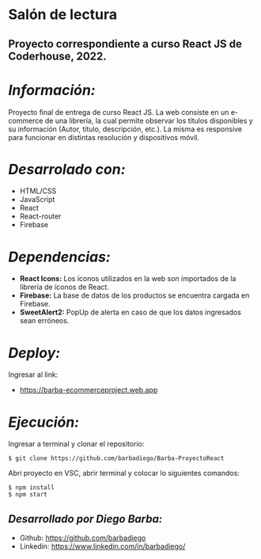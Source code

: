 # Salón de lectura
## Proyecto correspondiente a curso React JS de Coderhouse, 2022.

# _Información:_
Proyecto final de entrega de curso React JS.
La web consiste en un e-commerce de una librería, la cual permite observar los títulos disponibles y su información (Autor, título, descripción, etc.).
La misma es responsive para funcionar en distintas resolución y dispositivos móvil.


# _Desarrolado con:_
- HTML/CSS
- JavaScript
- React
- React-router
- Firebase

# _Dependencias:_
- **React Icons:** Los íconos utilizados en la web son importados de la librería de íconos de React.
- **Firebase:** La base de datos de los productos se encuentra cargada en Firebase.
- **SweetAlert2:** PopUp de alerta en caso de que los datos ingresados sean erróneos.

# _Deploy:_
Ingresar al link: 
- https://barba-ecommerceproject.web.app

# _Ejecución:_
Ingresar a terminal y clonar el repositorio:
``` 
$ git clone https://github.com/barbadiego/Barba-ProyectoReact
```

Abri proyecto en VSC, abrir terminal y colocar lo siguientes comandos:
```
$ npm install
$ npm start
```

## _Desarrollado por **Diego Barba**:_
- Github: https://github.com/barbadiego
- Linkedin: https://www.linkedin.com/in/barbadiego/


